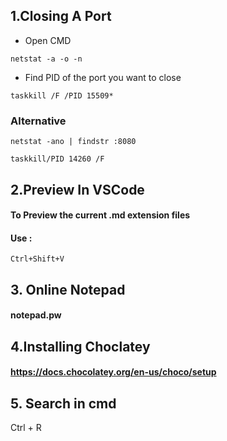 ## 1.Closing A Port
* Open CMD
```
netstat -a -o -n
```
* Find PID of the port you want to close
```
taskkill /F /PID 15509*
```

### Alternative
```
netstat -ano | findstr :8080
```
```
taskkill/PID 14260 /F
```

## 2.Preview In VSCode

#### To Preview the current .md extension files
#### Use :
```
Ctrl+Shift+V
```

## 3. Online Notepad

#### notepad.pw

## 4.Installing Choclatey
#### https://docs.chocolatey.org/en-us/choco/setup

## 5. Search in cmd
Ctrl + R